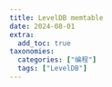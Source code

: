 ```yaml
---
title: LevelDB memtable
date: 2024-08-01
extra:
  add_toc: true
taxonomies:
  categories: ["编程"]
  tags: ["LevelDB"]
---
```


